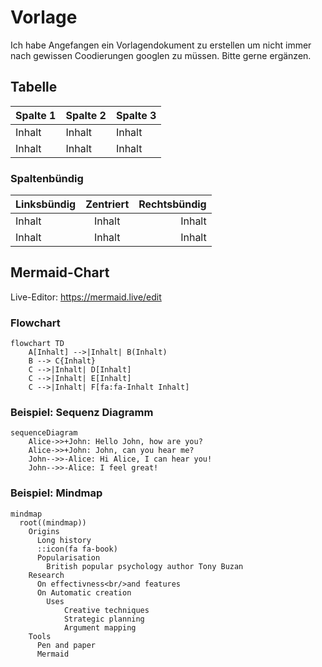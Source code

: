 # Vorlage
Ich habe Angefangen ein Vorlagendokument zu erstellen um nicht immer nach gewissen Coodierungen googlen zu müssen. Bitte gerne ergänzen.

## Tabelle
<table>
  <thead>
    <tr>
      <th>Spalte 1</th>
      <th>Spalte 2</th>
      <th>Spalte 3</th>
    </tr>
  </thead>
  <tbody>
    <tr>
      <td>Inhalt</td>
      <td>Inhalt</td>
      <td>Inhalt</td>
    </tr>
    <tr>
      <td>Inhalt</td>
      <td>Inhalt</td>
      <td>Inhalt</td>
    </tr>
  </tbody>
</table>

### Spaltenbündig
| Linksbündig | Zentriert | Rechtsbündig |
| :---         |     :---:      |          ---: |
| Inhalt  | Inhalt     | Inhalt    |
| Inhalt   | Inhalt      | Inhalt      |


## Mermaid-Chart

Live-Editor: https://mermaid.live/edit

### Flowchart
```mermaid
flowchart TD
    A[Inhalt] -->|Inhalt| B(Inhalt)
    B --> C{Inhalt}
    C -->|Inhalt| D[Inhalt]
    C -->|Inhalt| E[Inhalt]
    C -->|Inhalt| F[fa:fa-Inhalt Inhalt]
```
### Beispiel: Sequenz Diagramm
```mermaid
sequenceDiagram
    Alice->>+John: Hello John, how are you?
    Alice->>+John: John, can you hear me?
    John-->>-Alice: Hi Alice, I can hear you!
    John-->>-Alice: I feel great!
```
### Beispiel: Mindmap
```mermaid
mindmap
  root((mindmap))
    Origins
      Long history
      ::icon(fa fa-book)
      Popularisation
        British popular psychology author Tony Buzan
    Research
      On effectivness<br/>and features
      On Automatic creation
        Uses
            Creative techniques
            Strategic planning
            Argument mapping
    Tools
      Pen and paper
      Mermaid
```